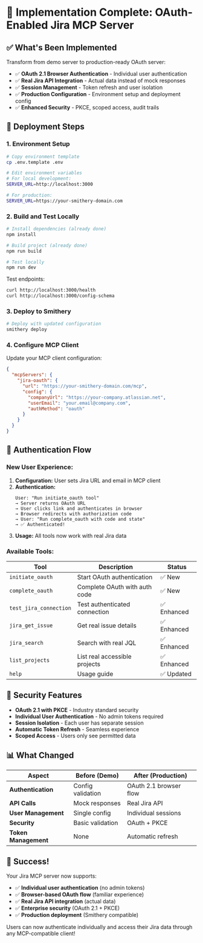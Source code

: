 # 🚀 Implementation Complete: OAuth-Enabled Jira MCP Server

## ✅ What's Been Implemented

Transform from demo server to production-ready OAuth server:

- ✅ **OAuth 2.1 Browser Authentication** - Individual user authentication
- ✅ **Real Jira API Integration** - Actual data instead of mock responses  
- ✅ **Session Management** - Token refresh and user isolation
- ✅ **Production Configuration** - Environment setup and deployment config
- ✅ **Enhanced Security** - PKCE, scoped access, audit trails

## 🔧 Deployment Steps

### 1. Environment Setup

```bash
# Copy environment template
cp .env.template .env

# Edit environment variables
# For local development:
SERVER_URL=http://localhost:3000

# For production:
SERVER_URL=https://your-smithery-domain.com
```

### 2. Build and Test Locally

```bash
# Install dependencies (already done)
npm install

# Build project (already done)
npm run build

# Test locally
npm run dev
```

Test endpoints:
```bash
curl http://localhost:3000/health
curl http://localhost:3000/config-schema
```

### 3. Deploy to Smithery

```bash
# Deploy with updated configuration
smithery deploy
```

### 4. Configure MCP Client

Update your MCP client configuration:

```json
{
  "mcpServers": {
    "jira-oauth": {
      "url": "https://your-smithery-domain.com/mcp",
      "config": {
        "companyUrl": "https://your-company.atlassian.net",
        "userEmail": "your.email@company.com", 
        "authMethod": "oauth"
      }
    }
  }
}
```

## 🎯 Authentication Flow

### New User Experience:

1. **Configuration:** User sets Jira URL and email in MCP client
2. **Authentication:**
   ```
   User: "Run initiate_oauth tool"
   → Server returns OAuth URL
   → User clicks link and authenticates in browser
   → Browser redirects with authorization code
   → User: "Run complete_oauth with code and state"
   → ✅ Authenticated!
   ```
3. **Usage:** All tools now work with real Jira data

### Available Tools:

| Tool | Description | Status |
|------|-------------|--------|
| `initiate_oauth` | Start OAuth authentication | ✅ New |
| `complete_oauth` | Complete OAuth with auth code | ✅ New |
| `test_jira_connection` | Test authenticated connection | ✅ Enhanced |
| `jira_get_issue` | Get real issue details | ✅ Enhanced |
| `jira_search` | Search with real JQL | ✅ Enhanced |
| `list_projects` | List real accessible projects | ✅ Enhanced |
| `help` | Usage guide | ✅ Updated |

## 🔐 Security Features

- **OAuth 2.1 with PKCE** - Industry standard security
- **Individual User Authentication** - No admin tokens required
- **Session Isolation** - Each user has separate session
- **Automatic Token Refresh** - Seamless experience
- **Scoped Access** - Users only see permitted data

## 📊 What Changed

| Aspect | Before (Demo) | After (Production) |
|--------|---------------|-------------------|
| **Authentication** | Config validation | OAuth 2.1 browser flow |
| **API Calls** | Mock responses | Real Jira API |
| **User Management** | Single config | Individual sessions |
| **Security** | Basic validation | OAuth + PKCE |
| **Token Management** | None | Automatic refresh |

## 🎉 Success!

Your Jira MCP server now supports:

- ✅ **Individual user authentication** (no admin tokens)
- ✅ **Browser-based OAuth flow** (familiar experience)
- ✅ **Real Jira API integration** (actual data)
- ✅ **Enterprise security** (OAuth 2.1 + PKCE)
- ✅ **Production deployment** (Smithery compatible)

Users can now authenticate individually and access their Jira data through any MCP-compatible client!